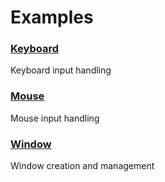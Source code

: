 # Examples

### [Keyboard](https://github.com/matthunz/aztecs/blob/main/packages/aztecs-sdl/examples/Keyboard.hs)
Keyboard input handling

### [Mouse](https://github.com/matthunz/aztecs/blob/main/packages/aztecs-sdl/examples/Mouse.hs)
Mouse input handling

### [Window](https://github.com/matthunz/aztecs/blob/main/packages/aztecs-sdl/examples/Window.hs)
Window creation and management
